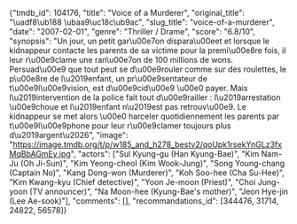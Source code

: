 {"tmdb_id": 104176, "title": "Voice of a Murderer", "original_title": "\uadf8\ub188 \ubaa9\uc18c\ub9ac", "slug_title": "voice-of-a-murderer", "date": "2007-02-01", "genre": "Thriller / Drame", "score": "6.8/10", "synopsis": "Un jour, un petit gar\u00e7on dispara\u00eet et lorsque le kidnappeur contacte les parents de sa victime pour la premi\u00e8re fois, il leur r\u00e9clame une ran\u00e7on de 100 millions de wons. Persuad\u00e9 que tout peut se d\u00e9rouler comme sur des roulettes, le p\u00e8re de l\u2019enfant, un pr\u00e9sentateur de t\u00e9l\u00e9vision, est d\u00e9cid\u00e9 \u00e0 payer. Mais l\u2019intervention de la police fait tout d\u00e9railler : l\u2019arrestation \u00e9choue et l\u2019enfant n\u2019est pas retrouv\u00e9. Le kidnappeur se met alors \u00e0 harceler quotidiennement les parents par t\u00e9l\u00e9phone pour leur r\u00e9clamer toujours plus d\u2019argent\u2026", "image": "https://image.tmdb.org/t/p/w185_and_h278_bestv2/qoUpk1rsekYnGLz3fxMqBbAGmEy.jpg", "actors": ["Sul Kyung-gu (Han Kyung-Bae)", "Kim Nam-Ju (Oh Ji-Sun)", "Kim Yeong-cheol (Kim Wook-Jung)", "Song Young-chang (Captain No)", "Kang Dong-won (Murderer)", "Koh Soo-hee (Cha Su-Hee)", "Kim Kwang-kyu (Chief detective)", "Yoon Je-moon (Priest)", "Choi Jung-yoon (TV announcer)", "Na Moon-hee (Kyung-Bae's mother)", "Jeon Hye-jin (Lee Ae-sook)"], "comments": [], "recommandations_id": [344476, 31714, 24822, 56578]}